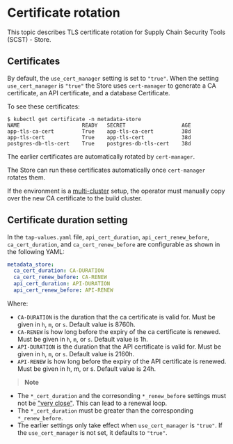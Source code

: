 # Certificate rotation

This topic describes TLS certificate rotation for Supply Chain Security Tools (SCST) - Store.

## Certificates

By default, the `use_cert_manager` setting is set to `"true"`. When the setting
`use_cert_manager` is `"true"` the Store uses `cert-manager` to generate a CA
certificate, an API certificate, and a database Certificate.

To see these certificates:

```console
$ kubectl get certificate -n metadata-store
NAME                    READY   SECRET                  AGE
app-tls-ca-cert         True    app-tls-ca-cert         38d
app-tls-cert            True    app-tls-cert            38d
postgres-db-tls-cert    True    postgres-db-tls-cert    38d
```

The earlier certificates are automatically rotated by `cert-manager`.

The Store can run these certificates automatically once `cert-manager` rotates them.

If the environment is a [multi-cluster](multicluster-setup.hbs.md) setup, the
operator must manually copy over the new CA certificate to the build cluster.

## Certificate duration setting
 
In the `tap-values.yaml` file, `api_cert_duration`, `api_cert_renew_before`,
`ca_cert_duration`, and `ca_cert_renew_before`  are configurable as shown in the
following YAML:

```yaml
metadata_store:
  ca_cert_duration: CA-DURATION
  ca_cert_renew_before: CA-RENEW
  api_cert_duration: API-DURATION
  api_cert_renew_before: API-RENEW
```

Where: 
- `CA-DURATION` is the duration that the ca certificate is valid for. Must be
  given in `h`, `m`, or `s`. Default value is 8760h.
- `CA-RENEW` is how long before the expiry of the ca certificate is renewed.
  Must be given in `h`, `m`, or `s`. Default value is 1h.
- `API-DURATION` is the duration that the API certificate is valid for. Must be
  given in `h`, `m`, or `s`. Default value is 2160h.
- `API-RENEW` is how long before the expiry of the API certificate is renewed.
  Must be given in h, m, or s. Default value is 24h.

>**Note**
   - The `*_cert_duration` and the corresonding `*_renew_before` settings must
     not be ["very
     close"](https://cert-manager.io/docs/usage/certificate/#renewal). This can
     lead to a renewal loop.
   - The `*_cert_duration` must be greater than the corresponding
     `*_renew_before`.
   - The earlier settings only take effect when `use_cert_manager` is `"true"`.
     If the `use_cert_manager` is not set, it defaults to `"true"`.